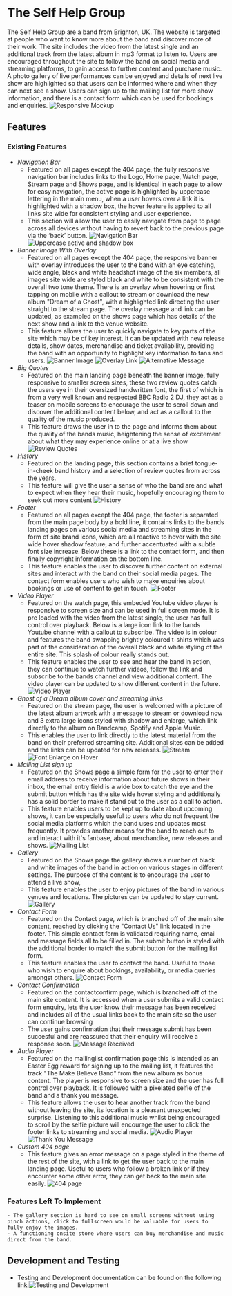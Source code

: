 # The Self Help Group
The Self Help Group are a band from Brighton, UK. The website is targeted at people who want to know more about the band and discover more of their work. The site includes the video from the latest single and an additional track from the latest album in mp3 format to listen to. Users are encouraged throughout the site to follow the band on social media and streaming platforms, to gain access to further content and purchase music. A photo gallery of live performances can be enjoyed and details of next live show are highlighted so that users can be informed where and when they can next see a show. Users can sign up to the mailing list for more show information, and there is a contact form which can be used for bookings and enquiries.
![Responsive Mockup](assets/documents/responsive.png)
## Features
### Existing Features
- _Navigation Bar_
    - Featured on all pages except the 404 page, the fully responsive navigation bar includes links to the Logo, Home page, Watch page, Stream page and Shows page, and is identical in each page to allow for easy navigation, the active page is highlighted by uppercase lettering in the main menu, when a user hovers over a link it is highlighted with a shadow box, the hover feature is applied to all links site wide for consistent styling and user experience.
    - This section will allow the user to easily navigate from page to page across all devices without having to revert back to the previous page via the ‘back’ button.
![Navigation Bar](assets/documents/navbar.png)
![Uppercase active and shadow box](assets/documents/linkshadow.png)
- _Banner Image With Overlay_
    - Featured on all pages except the 404 page, the responsive banner with overlay introduces the user to the band with an eye catching, wide angle, black and white headshot image of the six members, all images site wide are styled black and white to be consistent with the overall two tone theme. There is an overlay when hovering or first tapping on mobile with a callout to stream or download the new album "Dream of a Ghost", with a highlighted link directing the user straight to the stream page. The overlay message and link can be updated, as exampled on the shows page which has details of the next show and a link to the venue website.
    - This feature allows the user to quickly navigate to key parts of the site which may be of key interest. It can be updated with new release details, show dates, merchandise and ticket availability, providing the band with an opportunity to highlight key information to fans and users.
![Banner Image](assets/documents/banner.png)
![Overlay Link](assets/documents/overlaylink.png)
![Alternative Message](assets/documents/altmessage.png)
- _Big Quotes_
    - Featured on the main landing page beneath the banner image, fully responsive to smaller screen sizes, these two review quotes catch the users eye in their oversized handwritten font, the first of which is from a very well known and respected BBC Radio 2 DJ, they act as a teaser on mobile screens to encourage the user to scroll down and discover the additional content below, and act as a callout to the quality of the music produced.
    - This feature draws the user in to the page and informs them about the quality of the bands music, heightening the sense of excitement about what they may experience online or at a live show
![Review Quotes](assets/documents/bigquotes.png)
- _History_
    - Featured on the landing page, this section contains a brief tongue-in-cheek band history and a selection of review quotes from across the years.
    - This feature will give the user a sense of who the band are and what to expect when they hear their music, hopefully encouraging them to seek out more content
![History](assets/documents/history.png)
- _Footer_
    - Featured on all pages except the 404 page, the footer is separated from the main page body by a bold line, it contains links to the bands landing pages on various social media and streaming sites in the form of site brand icons, which are all reactive to hover with the site wide hover shadow feature, and further accentuated with a subtle font size increase. Below these is a link to the contact form, and then finally copyright information on the bottom line.
    - This feature enables the user to discover further content on external sites and interact with the band on their social media pages. The contact form enables users who wish to make enquiries about bookings or use of content to get in touch.
![Footer](assets/documents/footer.png)
- _Video Player_
    - Featured on the watch page, this embeded Youtube video player is responsive to screen size and can be used in full screen mode. It is pre loaded with the video from the latest single, the user has full control over playback. Below is a large icon link to the bands Youtube channel with a callout to subscribe. The video is in colour and features the band swapping brightly coloured t-shirts which was part of the consideration of the overall black and white styling of the entire site. This splash of colour really stands out.
    - This feature enables the user to see and hear the band in action, they can continue to watch further videos, follow the link and subscribe to the bands channel and view additional content. The video player can be updated to show different content in the future.
![Video Player](assets/documents/watch.png)
- _Ghost of a Dream album cover and streaming links_
    - Featured on the stream page, the user is welcomed with a picture of the latest album artwork with a message to stream or download now and 3 extra large icons styled with shadow and enlarge, which link directly to the album on Bandcamp, Spotify and Apple Music.
    - This enables the user to link directly to the latest material from the band on their preferred streaming site. Additional sites can be added and the links can be updated for new releases.
![Stream](assets/documents/stream.png)
![Font Enlarge on Hover](assets/documents/fontenlarge.png)
- _Mailing List sign up_
    - Featured on the Shows page a simple form for the user to enter their email address to receive information about future shows in their inbox, the email entry field is a wide box to catch the eye  and the submit button which has the site wide hover styling and additionally has a solid border to make it stand out to the user as a call to action.
    - This feature enables users to be kept up to date about upcoming shows, it can be especially useful to users who do not frequent the social media platforms which the band uses and updates most frequently. It provides another means for the band to reach out to and interact with it's fanbase, about merchandise, new releases and shows.
![Mailing List](assets/documents/mailinglist.png)
- _Gallery_
    - Featured on the Shows page the gallery shows a number of black and white images of the band in action on various stages in different settings. The purpose of the content is to encourage the user to attend a live show,
    - This feature enables the user to enjoy pictures of the band in various venues and locations. The pictures can be updated to stay current.
![Gallery](assets/documents/gallery.png)
- _Contact Form_
    - Featured on the Contact page, which is branched off of the main site content, reached by clicking the "Contact Us" link located in the footer. This simple contact form is validated requiring name, email and message fields all to be filled in. The submit button is styled with the additional border to match the submit button for the mailing list form.
    - This feature enables the user to contact the band. Useful to those who wish to enquire about bookings, availability, or media queries amongst others.
![Contact Form](assets/documents/contactform.png)
- _Contact Confirmation_
    - Featured on the contactconfirm page, which is branched off of the main site content. It is accessed when a user submits a valid contact form enquiry, lets the user know their message has been received and includes all of the usual links back to the main site so the user can continue browsing
    - The user gains confirmation that their message submit has been succesful and are reassured that their enquiry will receive a response soon.
![Message Received](assets/documents/msgreceived.png)
- _Audio Player_
    - Featured on the mailinglist confirmation page this is intended as an Easter Egg reward for signing up to the mailing list, it features the track "The Make Believe Band" from the new album as bonus content. The player is responsive to screen size and the user has full control over playback. It is followed with a pixelated selfie of the band and a thank you message.
    - This feature allows the user to hear another track from the band without leaving the site, its location is a pleasant unexpected surprise. Listening to this additional music whilst being encouraged to scroll by the selfie picture will encourage the user to click the footer links to streaming and social media.
![Audio Player](assets/documents/audio.png)
![Thank You Message](assets/documents/thankyou.png)
- _Custom 404 page_
    - This feature gives an error message on a page styled in the theme of the rest of the site, with a link to get the user back to the main landing page. Useful to users who follow a broken link or if they encounter some other error, they can get back to the main site easily.
![404 page](assets/documents/404.png)
### Features Left To Implement
    - The gallery section is hard to see on small screens without using pinch actions, click to fullscreen would be valuable for users to fully enjoy the images.
    - A functioning onsite store where users can buy merchandise and music direct from the band.
## Development and Testing
-   Testing and Development documentation can be found on the following link
![Testing and Development](http://codebystu.github.io/msp1-tshg-final/testing)


